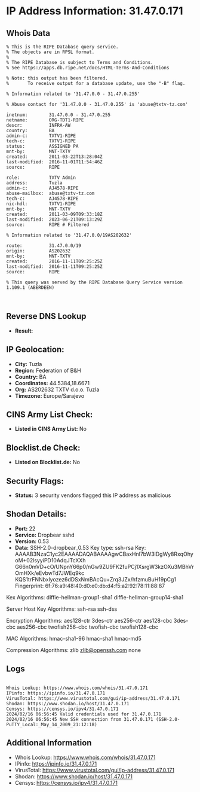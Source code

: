 # IP Address Information: 31.47.0.171

## Whois Data
```
% This is the RIPE Database query service.
% The objects are in RPSL format.
%
% The RIPE Database is subject to Terms and Conditions.
% See https://apps.db.ripe.net/docs/HTML-Terms-And-Conditions

% Note: this output has been filtered.
%       To receive output for a database update, use the "-B" flag.

% Information related to '31.47.0.0 - 31.47.0.255'

% Abuse contact for '31.47.0.0 - 31.47.0.255' is 'abuse@txtv-tz.com'

inetnum:        31.47.0.0 - 31.47.0.255
netname:        ORG-TDT1-RIPE
descr:          INFRA-AW
country:        BA
admin-c:        TXTV1-RIPE
tech-c:         TXTV1-RIPE
status:         ASSIGNED PA
mnt-by:         MNT-TXTV
created:        2011-03-22T13:28:04Z
last-modified:  2016-11-01T11:54:46Z
source:         RIPE

role:           TXTV Admin
address:        Tuzla
admin-c:        AJ4578-RIPE
abuse-mailbox:  abuse@txtv-tz.com
tech-c:         AJ4578-RIPE
nic-hdl:        TXTV1-RIPE
mnt-by:         MNT-TXTV
created:        2011-03-09T09:33:18Z
last-modified:  2023-06-21T09:13:29Z
source:         RIPE # Filtered

% Information related to '31.47.0.0/19AS202632'

route:          31.47.0.0/19
origin:         AS202632
mnt-by:         MNT-TXTV
created:        2016-11-11T09:25:25Z
last-modified:  2016-11-11T09:25:25Z
source:         RIPE

% This query was served by the RIPE Database Query Service version 1.109.1 (ABERDEEN)



```
## Reverse DNS Lookup
- **Result:** 

## IP Geolocation:
- **City:** Tuzla
- **Region:** Federation of B&H
- **Country:** BA
- **Coordinates:** 44.5384,18.6671
- **Org:** AS202632 TXTV d.o.o. Tuzla
- **Timezone:** Europe/Sarajevo

## CINS Army List Check:
- **Listed in CINS Army List:** 
No

## Blocklist.de Check:
- **Listed on Blocklist.de:** 
No

## Security Flags:
- **Status:** 3 security vendors flagged this IP address as malicious

## Shodan Details:
- **Port:** 22
- **Service:** Dropbear sshd
- **Version:** 0.53
- **Data:** SSH-2.0-dropbear_0.53
Key type: ssh-rsa
Key: AAAAB3NzaC1yc2EAAAADAQABAAAAgwCBaxHnl7bW3lDgWy8RxqOhyoM+02lsyyiPD10AdqJTcXXh
G66n0mVD+cO/UNpnY66p0/nGw9ZU9FK2fuPCj1XsrgW3kzOXu3MBhVrOmHXk/eEvbwTd7JWEq9kc
KQS1trFNNbxlyozez6dDSxNmBAcQu+Zrq3JZx/hfzmuBuH19pCg1
Fingerprint: 6f:76:a9:48:40:d0:e0:db:d4:f5:a2:92:78:11:88:87

Kex Algorithms:
	diffie-hellman-group1-sha1
	diffie-hellman-group14-sha1

Server Host Key Algorithms:
	ssh-rsa
	ssh-dss

Encryption Algorithms:
	aes128-ctr
	3des-ctr
	aes256-ctr
	aes128-cbc
	3des-cbc
	aes256-cbc
	twofish256-cbc
	twofish-cbc
	twofish128-cbc

MAC Algorithms:
	hmac-sha1-96
	hmac-sha1
	hmac-md5

Compression Algorithms:
	zlib
	zlib@openssh.com
	none


## Logs
```

Whois Lookup: https://www.whois.com/whois/31.47.0.171
IPinfo: https://ipinfo.io/31.47.0.171
VirusTotal: https://www.virustotal.com/gui/ip-address/31.47.0.171
Shodan: https://www.shodan.io/host/31.47.0.171
Censys: https://censys.io/ipv4/31.47.0.171
2024/02/16 06:56:45 Valid credentials used for 31.47.0.171
2024/02/16 06:56:45 New SSH connection from 31.47.0.171 (SSH-2.0-PuTTY_Local:_May_14_2009_21:12:18)

```
## Additional Information
- Whois Lookup: https://www.whois.com/whois/31.47.0.171
- IPinfo: https://ipinfo.io/31.47.0.171
- VirusTotal: https://www.virustotal.com/gui/ip-address/31.47.0.171
- Shodan: https://www.shodan.io/host/31.47.0.171
- Censys: https://censys.io/ipv4/31.47.0.171

